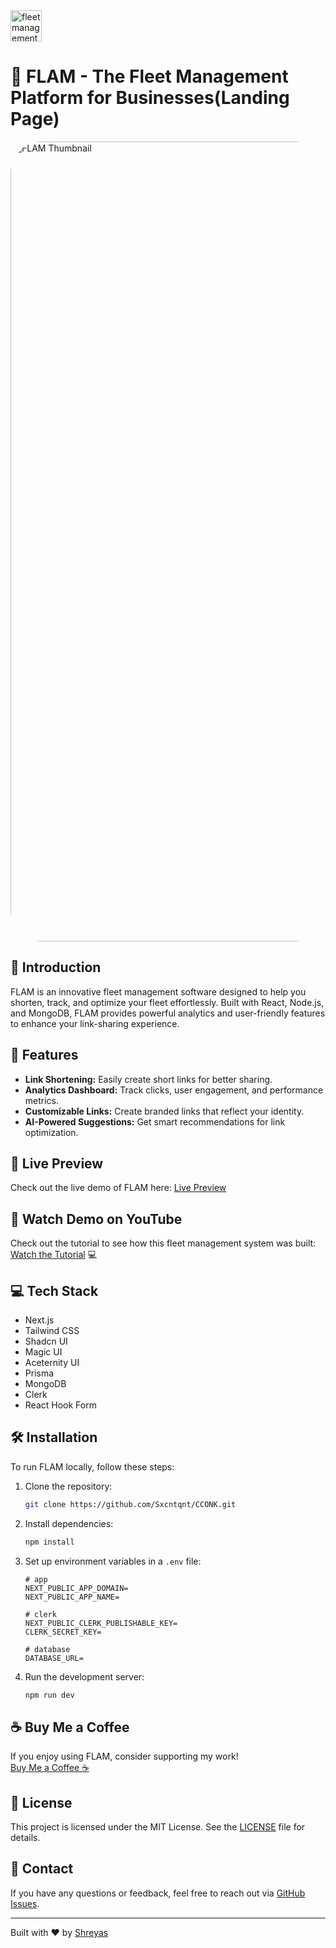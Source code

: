 <img src="https://github.com/user-attachments/assets/e1e0fe16-21f4-44c8-a22d-39b4494433a1" alt="fleet management Logo" width="50" height="50">

# 🔗 FLAM - The Fleet Management Platform for Businesses(Landing Page)

<!-- <img src="https://github.com/user-attachments/assets/deab03fd-4234-44c3-a6ad-484c4a1a02a1" alt="FLAM Thubmnail"> -->
<img src="https://github.com/user-attachments/assets/ee867e8e-7871-4289-bd56-3eef40adb9b2" alt="FLAM Thumbnail" style="border-radius: 50px;" width="1280">

## 🌟 Introduction

FLAM is an innovative fleet management software designed to help you shorten,
track, and optimize your fleet effortlessly. Built with React, Node.js, and
MongoDB, FLAM provides powerful analytics and user-friendly features to
enhance your link-sharing experience.

## 🚀 Features

- **Link Shortening:** Easily create short links for better sharing.
- **Analytics Dashboard:** Track clicks, user engagement, and performance
  metrics.
- **Customizable Links:** Create branded links that reflect your identity.
- **AI-Powered Suggestions:** Get smart recommendations for link optimization.

## 🔗 Live Preview

Check out the live demo of FLAM here:
[Live Preview]( https://sxcntcnqunts.com/)

## 🎥 Watch Demo on YouTube

Check out the tutorial to see how this fleet management system was built:
[Watch the Tutorial](https://youtu.be/3_sZPAfVR_U) 💻

## 💻 Tech Stack

- Next.js
- Tailwind CSS
- Shadcn UI
- Magic UI
- Aceternity UI
- Prisma
- MongoDB
- Clerk
- React Hook Form

## 🛠️ Installation

To run FLAM locally, follow these steps:

1. Clone the repository:
   ```bash
   git clone https://github.com/Sxcntqnt/CCONK.git
   ```
2. Install dependencies:
   ```bash
   npm install
   ```
3. Set up environment variables in a `.env` file:

   ```
   # app
   NEXT_PUBLIC_APP_DOMAIN=
   NEXT_PUBLIC_APP_NAME=

   # clerk
   NEXT_PUBLIC_CLERK_PUBLISHABLE_KEY=
   CLERK_SECRET_KEY=

   # database
   DATABASE_URL=
   ```

4. Run the development server:
   ```bash
   npm run dev
   ```

## ☕ Buy Me a Coffee

If you enjoy using FLAM, consider supporting my work!  
[Buy Me a Coffee ☕](https://buymeacoffee.com/shreyas29)

## 📜 License

This project is licensed under the MIT License. See the [LICENSE](LICENSE) file
for details.

## 💬 Contact

If you have any questions or feedback, feel free to reach out via
[GitHub Issues](https://github.com/Sxcntqnt/CCONK/issues).

---

Built with ❤️ by [Shreyas](https://shreyas-sihasane.vercel.app/)
